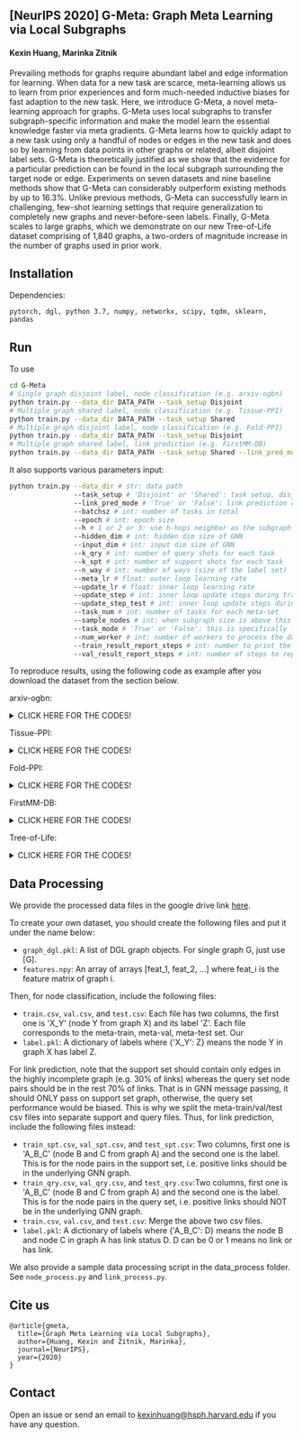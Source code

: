 ## [NeurIPS 2020] G-Meta: Graph Meta Learning via Local Subgraphs
#### Kexin Huang, Marinka Zitnik

Prevailing methods for graphs require abundant label and edge information for learning. When data for a new task are scarce, meta-learning allows us to learn from prior experiences and form much-needed inductive biases for fast adaption to the new task. Here, we introduce G-Meta, a novel meta-learning approach for graphs. G-Meta uses local subgraphs to transfer subgraph-specific information and make the model learn the essential knowledge faster via meta gradients. G-Meta learns how to quickly adapt to a new task using only a handful of nodes or edges in the new task and does so by learning from data points in other graphs or related, albeit disjoint label sets. G-Meta is theoretically justified as we show that the evidence for a particular prediction can be found in the local subgraph surrounding the target node or edge. Experiments on seven datasets and nine baseline methods show that G-Meta can considerably outperform existing methods by up to 16.3%. Unlike previous methods, G-Meta can successfully learn in challenging, few-shot learning settings that require generalization to completely new graphs and never-before-seen labels. Finally, G-Meta scales to large graphs, which we demonstrate on our new Tree-of-Life dataset comprising of 1,840 graphs, a two-orders of magnitude increase in the number of graphs used in prior work.

## Installation

Dependencies:
```
pytorch, dgl, python 3.7, numpy, networkx, scipy, tqdm, sklearn, pandas
```

## Run
To use 
```bash
cd G-Meta
# Single graph disjoint label, node classification (e.g. arxiv-ogbn)
python train.py --data_dir DATA_PATH --task_setup Disjoint
# Multiple graph shared label, node classification (e.g. Tissue-PPI)
python train.py --data_dir DATA_PATH --task_setup Shared
# Multiple graph disjoint label, node classification (e.g. Fold-PPI)
python train.py --data_dir DATA_PATH --task_setup Disjoint
# Multiple graph shared label, link prediction (e.g. FirstMM-DB)
python train.py --data_dir DATA_PATH --task_setup Shared --link_pred_mode True
```

It also supports various parameters input:

```bash
python train.py --data_dir # str: data path
				--task_setup # 'Disjoint' or 'Shared': task setup, disjoint label or shared label
				--link_pred_mode # 'True' or 'False': link prediction or node classification
				--batchsz # int: number of tasks in total
				--epoch # int: epoch size
				--h # 1 or 2 or 3: use h-hops neighbor as the subgraph.
				--hidden_dim # int: hidden dim size of GNN
				--input_dim # int: input dim size of GNN
				--k_qry # int: number of query shots for each task
				--k_spt # int: number of support shots for each task
				--n_way # int: number of ways (size of the label set)
				--meta_lr # float: outer loop learning rate
				--update_lr # float: inner loop learning rate
				--update_step # int: inner loop update steps during training
				--update_step_test # int: inner loop update steps during finetuning
				--task_num # int: number of tasks for each meta-set
				--sample_nodes # int: when subgraph size is above this threshold, it samples this number of nodes from the subgraph
				--task_mode # 'True' or 'False': this is specifically for Tissue-PPI, where there are 10 tasks to evaluate.
				--num_worker # int: number of workers to process the dataloader. default 0.
				--train_result_report_steps # int: number to print the training accuracy.
				--val_result_report_steps # int: number of steps to report the validation accuracy, recommend to the batchsz/n.
```

To reproduce results, using the following code as example after you download the dataset from the section below.

arxiv-ogbn:
<details>
<summary>CLICK HERE FOR THE CODES!</summary>

```
python 
```
</details>

Tissue-PPI:
<details>
<summary>CLICK HERE FOR THE CODES!</summary>

```
python 
```
</details>

Fold-PPI:
<details>
<summary>CLICK HERE FOR THE CODES!</summary>

```
python 
```
</details>

FirstMM-DB:
<details>
<summary>CLICK HERE FOR THE CODES!</summary>

```
python 
```
</details>

Tree-of-Life:
<details>
<summary>CLICK HERE FOR THE CODES!</summary>

```
python 
```
</details>


## Data Processing

We provide the processed data files in the google drive link [here]().

To create your own dataset, you should create the following files and put it under the name below:

- `graph_dgl.pkl`: A list of DGL graph objects. For single graph G, just use [G].
- `features.npy`: An array of arrays [feat_1, feat_2, ...] where feat_i is the feature matrix of graph i. 

Then, for node classification, include the following files:
- `train.csv`, `val.csv`, and `test.csv`: Each file has two columns, the first one is 'X_Y' (node Y from graph X) and its label 'Z'. Each file corresponds to the meta-train, meta-val, meta-test set. Our 
- `label.pkl`: A dictionary of labels where {'X_Y': Z} means the node Y in graph X has label Z.  

For link prediction, note that the support set should contain only edges in the highly incomplete graph (e.g. 30% of links) whereas the query set node pairs should be in the rest 70% of links. That is in GNN message passing, it should ONLY pass on support set graph, otherwise, the query set performance would be biased. This is why we split the meta-train/val/test csv files into separate support and query files. Thus, for link prediction, include the following files instead:
- `train_spt.csv`, `val_spt.csv`, and `test_spt.csv`: Two columns, first one is 'A_B_C' (node B and C from graph A) and the second one is the label. This is for the node pairs in the support set, i.e. positive links should be in the underlying GNN graph.
- `train_qry.csv`, `val_qry.csv`, and `test_qry.csv`:Two columns, first one is 'A_B_C' (node B and C from graph A) and the second one is the label. This is for the node pairs in the query set, i.e. positive links should NOT be in the underlying GNN graph.
- `train.csv`, `val.csv`, and `test.csv`: Merge the above two csv files.
- `label.pkl`: A dictionary of labels where {'A_B_C': D} means the node B and node C in graph A has link status D. D can be 0 or 1 means no link or has link.

We also provide a sample data processing script in the data_process folder. See `node_process.py` and `link_process.py`.

## Cite us
```
@article{gmeta,
  title={Graph Meta Learning via Local Subgraphs},
  author={Huang, Kexin and Zitnik, Marinka},
  journal={NeurIPS},
  year={2020}
}
```

## Contact
Open an issue or send an email to kexinhuang@hsph.harvard.edu if you have any question. 

